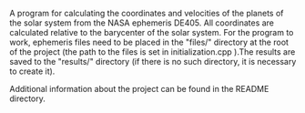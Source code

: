 A program for calculating the coordinates and velocities of the planets of the solar system from the NASA ephemeris DE405. All coordinates are calculated relative to the barycenter of the solar system.
For the program to work, ephemeris files need to be placed in the "files/" directory at the root of the project (the path to the files is set in initialization.cpp ).The results are saved to the "results/" directory (if there is no such directory, it is necessary to create it).

Additional information about the project can be found in the README directory.